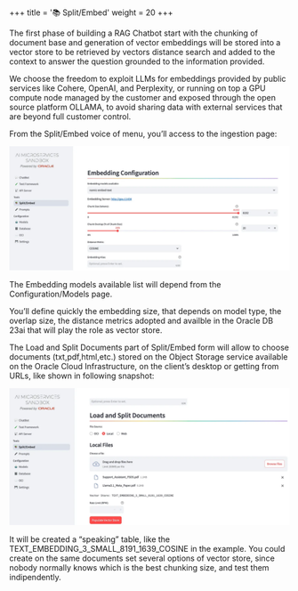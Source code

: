 +++
title = '📚 Split/Embed'
weight = 20
+++

<!--
Copyright (c) 2023, 2024, Oracle and/or its affiliates.
Licensed under the Universal Permissive License v1.0 as shown at http://oss.oracle.com/licenses/upl.
-->

The first phase of building a RAG Chatbot start with the chunking of document base and generation of vector embeddings will be stored into a vector store to be retrieved by vectors distance search and added to the context to answer the question grounded to the information provided.

We choose the freedom to exploit LLMs for embeddings provided by public services like Cohere, OpenAI, and Perplexity, or running on top a GPU compute node managed by the customer and exposed through the open source platform OLLAMA, to avoid sharing data with external services that are beyond full customer control.

From the Split/Embed voice of menu, you’ll access to the ingestion page:

![Split](images/split.png)


The Embedding models available list will depend from the Configuration/Models page.

You’ll define quickly the embedding size, that depends on model type, the overlap size, the distance metrics adopted and availble in the Oracle DB 23ai that will play the role as vector store.

The Load and Split Documents part of Split/Embed form will allow to choose documents (txt,pdf,html,etc.) stored on the Object Storage service available on the Oracle Cloud Infrastructure, on the client’s desktop or getting from URLs, like shown in following snapshot:

![Embed](images/embed.png)

It will be created a “speaking” table, like the TEXT_EMBEDDING_3_SMALL_8191_1639_COSINE in the example. You could create on the same documents set several options of vector store, since nobody normally knows which is the best chunking size, and test them indipendently. 

